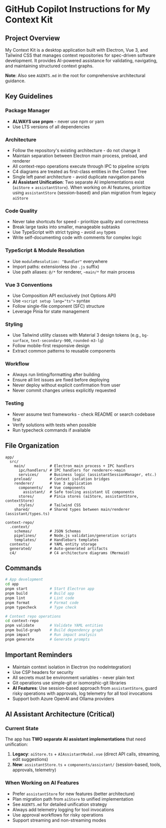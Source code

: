 # GitHub Copilot Instructions for My Context Kit

## Project Overview
My Context Kit is a desktop application built with Electron, Vue 3, and Tailwind CSS that manages context repositories for spec-driven software development. It provides AI-powered assistance for validating, navigating, and maintaining structured context graphs.

**Note**: Also see `AGENTS.md` in the root for comprehensive architectural guidance.

## Key Guidelines

### Package Manager
- **ALWAYS use pnpm** - never use npm or yarn
- Use LTS versions of all dependencies

### Architecture
- Follow the repository's existing architecture - do not change it
- Maintain separation between Electron main process, preload, and renderer
- All context-repo operations execute through IPC to pipeline scripts
- C4 diagrams are treated as first-class entities in the Context Tree
- Single left panel architecture - avoid duplicate navigation panels
- **AI Assistant Unification**: Two separate AI implementations exist (`aiStore` + `assistantStore`). When working on AI features, prioritize using `assistantStore` (session-based) and plan migration from legacy `aiStore`

### Code Quality
- Never take shortcuts for speed - prioritize quality and correctness
- Break large tasks into smaller, manageable subtasks
- Use TypeScript with strict typing - avoid `any` types
- Write self-documenting code with comments for complex logic

### TypeScript & Module Resolution
- Use `moduleResolution: "Bundler"` everywhere
- Import paths: extensionless (no `.js` suffix)
- Use path aliases: `@/*` for renderer, `~main/*` for main process

### Vue 3 Conventions
- Use Composition API exclusively (not Options API)
- Use `<script setup lang="ts">` syntax
- Follow single-file component (SFC) structure
- Leverage Pinia for state management

### Styling
- Use Tailwind utility classes with Material 3 design tokens (e.g., `bg-surface`, `text-secondary-900`, `rounded-m3-lg`)
- Follow mobile-first responsive design
- Extract common patterns to reusable components

### Workflow
- Always run linting/formatting after building
- Ensure all lint issues are fixed before deploying
- Never deploy without explicit confirmation from user
- Never commit changes unless explicitly requested

### Testing
- Never assume test frameworks - check README or search codebase first
- Verify solutions with tests when possible
- Run typecheck commands if available

## File Organization
```
app/
  src/
    main/           # Electron main process + IPC handlers
      ipc/handlers/ # IPC handlers for renderer<->main
      services/     # Business logic (assistantSessionManager, etc.)
    preload/        # Context isolation bridges
    renderer/       # Vue 3 application
      components/   # Vue components
        assistant/  # Safe tooling assistant UI components
      stores/       # Pinia stores (aiStore, assistantStore, contextStore)
      styles/       # Tailwind CSS
    shared/         # Shared types between main/renderer (assistant/types.ts)

context-repo/
  .context/
    schemas/        # JSON Schemas
    pipelines/      # Node.js validation/generation scripts
    templates/      # Handlebars templates
  contexts/         # YAML entity storage
  generated/        # Auto-generated artifacts
  c4/               # C4 architecture diagrams (Mermaid)
```

## Commands
```bash
# App development
cd app
pnpm start          # Start Electron app
pnpm build          # Build app
pnpm lint           # Lint code
pnpm format         # Format code
pnpm typecheck      # Type check

# Context repo operations
cd context-repo
pnpm validate       # Validate YAML entities
pnpm build-graph    # Build dependency graph
pnpm impact         # Run impact analysis
pnpm generate       # Generate prompts
```

## Important Reminders
- Maintain context isolation in Electron (no nodeIntegration)
- Use CSP headers for security
- All secrets must be environment variables - never plain text
- Git operations use simple-git or isomorphic-git libraries
- **AI Features**: Use session-based approach from `assistantStore`, guard risky operations with approvals, log telemetry for all tool invocations
- Support both Azure OpenAI and Ollama providers

## AI Assistant Architecture (Critical)

### Current State
The app has **TWO separate AI assistant implementations** that need unification:

1. **Legacy**: `aiStore.ts` + `AIAssistantModal.vue` (direct API calls, streaming, edit suggestions)
2. **New**: `assistantStore.ts` + `components/assistant/` (session-based, tools, approvals, telemetry)

### When Working on AI Features
- Prefer `assistantStore` for new features (better architecture)
- Plan migration path from `aiStore` to unified implementation
- See `AGENTS.md` for detailed unification strategy
- Always add telemetry logging for tool invocations
- Use approval workflows for risky operations
- Support streaming and non-streaming modes
